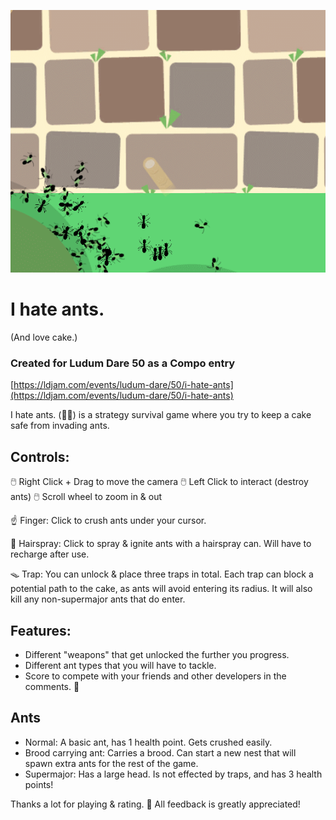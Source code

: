 ![PREVIEW.gif](PREVIEW.gif)

# I hate ants.
(And love cake.)

### Created for Ludum Dare 50 as a Compo entry
[https://ldjam.com/events/ludum-dare/50/i-hate-ants](https://ldjam.com/events/ludum-dare/50/i-hate-ants)

I hate ants. (🐜🚫) is a strategy survival game where you try to keep a cake safe from invading ants.

## Controls:
🖱️ Right Click + Drag to move the camera
🖱️ Left Click to interact (destroy ants)
🖱️ Scroll wheel to zoom in & out

☝️ Finger: Click to crush ants under your cursor.

🔫 Hairspray: Click to spray & ignite ants with a hairspray can. Will have to recharge after use.

🪤 Trap: You can unlock & place three traps in total. Each trap can block a potential path to the cake, as ants will avoid entering its radius. It will also kill any non-supermajor ants that do enter.

## Features:
- Different "weapons" that get unlocked the further you progress.
- Different ant types that you will have to tackle.
- Score to compete with your friends and other developers in the comments. 🙂

## Ants
- Normal: A basic ant, has 1 health point. Gets crushed easily.
- Brood carrying ant: Carries a brood. Can start a new nest that will spawn extra ants for the rest of the game.
- Supermajor: Has a large head. Is not effected by traps, and has 3 health points!

Thanks a lot for playing & rating. 🙂 All feedback is greatly appreciated!
